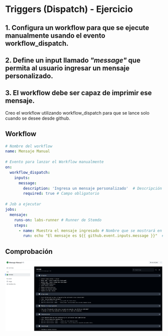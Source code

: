 # Triggers (Dispatch) - Ejercicio 

## 1. Configura un workflow para que se ejecute manualmente usando el evento workflow_dispatch.

## 2. Define un input llamado _"message"_ que permita al usuario ingresar un mensaje personalizado.

## 3. El workflow debe ser capaz de imprimir ese mensaje.

Creo el workflow utilizando workflow_dispatch para que se lance solo cuando se desee desde github.  

## Workflow

```yml 
# Nombre del workflow
name: Mensaje Manual

# Evento para lanzar el Workflow manualmente
on:
  workflow_dispatch:
    inputs:  
      message:
        description: 'Ingresa un mensaje personalizado'  # Descripción del input que se muestra 
        required: true # Campo obligatorio

# Job a ejecutar
jobs:
  mensaje:
    runs-on: labs-runner # Runner de Stemdo
    steps:
      - name: Muestra el mensaje ingresado # Nombre que se mostrará en la ejecución
        run: echo "El mensaje es ${{ github.event.inputs.message }}"  # Comando que imprime el mensaje introducido 

```
## Comprobación 

<img src="../../../auxiliar/ej1.4.png">